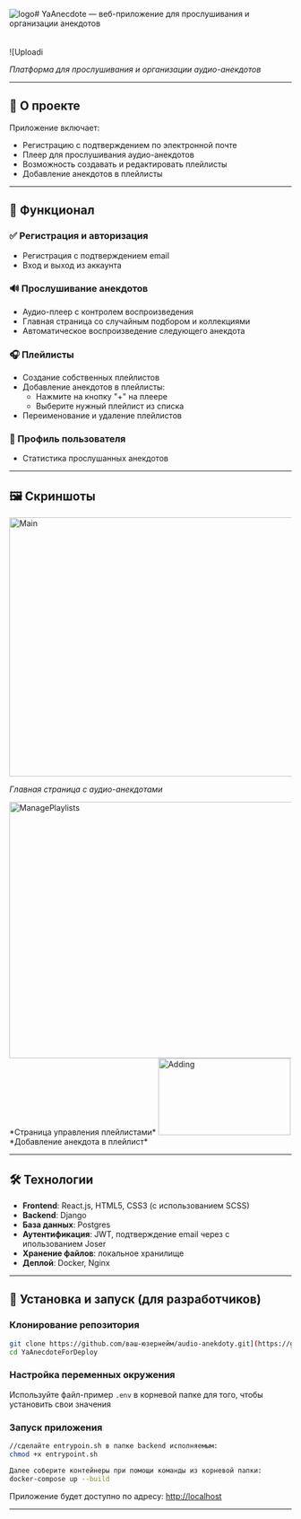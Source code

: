 ![logo](https://github.com/user-attachments/assets/64b1f316-4587-486b-a601-a3af4c7dafdd)# YaAnecdote — веб-приложение для прослушивания и организации анекдотов

![Uploadi<svg width="34" height="34" viewBox="0 0 34 34" fill="none" xmlns="http://www.w3.org/2000/svg">

*Платформа для прослушивания и организации аудио-анекдотов*

---

## 📌 О проекте

Приложение включает:
- Регистрацию с подтверждением по электронной почте
- Плеер для прослушивания аудио-анекдотов
- Возможность создавать и редактировать плейлисты
- Добавление анекдотов в плейлисты

---

## 🚀 Функционал

### ✅ Регистрация и авторизация
- Регистрация с подтверждением email
- Вход и выход из аккаунта

### 🔊 Прослушивание анекдотов
- Аудио-плеер с контролем воспроизведения
- Главная страница со случайным подбором и коллекциями
- Автоматическое воспроизведение следующего анекдота

### 🎧 Плейлисты
- Создание собственных плейлистов
- Добавление анекдотов в плейлисты:
  - Нажмите на кнопку "+" на плеере
  - Выберите нужный плейлист из списка
- Переименование и удаление плейлистов

### 👤 Профиль пользователя
- Статистика прослушанных анекдотов

---

## 🖼️ Скриншоты
<img width="899" height="462" alt="Main" src="https://github.com/user-attachments/assets/b24dfd03-ade0-4d6e-9826-ec71417192e4" />

*Главная страница с аудио-анекдотами*

<img width="834" height="457" alt="ManagePlaylists" src="https://github.com/user-attachments/assets/ea489379-7709-4205-930a-e4c1ab130b78" />
*Страница управления плейлистами*

<img width="236" height="137" alt="Adding" src="https://github.com/user-attachments/assets/3c768a12-a4b7-4abb-8f1d-6fabad129283" />
*Добавление анекдота в плейлист*

---

## 🛠️ Технологии

- **Frontend**: React.js, HTML5, CSS3 (с использованием SCSS)
- **Backend**: Django
- **База данных**: Postgres
- **Аутентификация**: JWT, подтверждение email через с ипользованием Joser
- **Хранение файлов**: локальное хранилище
- **Деплой**: Docker, Nginx

---

## 🧪 Установка и запуск (для разработчиков)

### Клонирование репозитория
```bash
git clone https://github.com/ваш-юзернейм/audio-anekdoty.git](https://github.com/IWorkForFood/YaAnecdoteForDeploy.git)
cd YaAnecdoteForDeploy
```

### Настройка переменных окружения
Используйте файл-пример `.env` в корневой папке для того, чтобы установить свои значения

### Запуск приложения
```bash
//сделайте entrypoin.sh в папке backend исполняемым:
chmod +x entrypoint.sh

Далее соберите контейнеры при помощи команды из корневой папки:
docker-compose up --build
```

Приложение будет доступно по адресу: [http://localhost](http://localhost)

---
